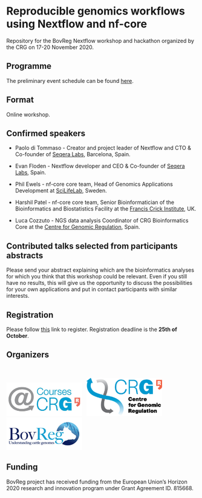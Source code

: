 # Reproducible genomics workflows using Nextflow and nf-core

Repository for the BovReg Nextflow workshop and hackathon organized by the CRG on 17-20 November 2020.

## Programme

The preliminary event schedule can be found [here](schedule.md). 

## Format

Online workshop.

## Confirmed speakers

* Paolo di Tommaso - Creator and project leader of Nextflow and CTO & Co-founder of [Seqera Labs](https://www.seqera.io/),
Barcelona, Spain.

* Evan Floden - Nextflow developer and CEO & Co-founder of [Seqera Labs](https://www.seqera.io/), Spain.

* Phil Ewels - nf-core core team, Head of Genomics Applications Development at [SciLifeLab](https://www.scilifelab.se/),
Sweden.

* Harshil Patel - nf-core core team, Senior Bioinformatician of  the Bioinformatics and Biostatistics Facility at the
[Francis Crick Institute](https://www.crick.ac.uk/), UK.
 
* Luca Cozzuto - NGS data analysis Coordinator of CRG Bioinformatics Core  at the
[Centre for Genomic Regulation](https://www.crg.eu/), Spain. 
 
## Contributed talks selected from participants abstracts

Please send your abstract explaining which are the bioinformatics analyses for which you think that this workshop 
could be relevant. Even if you still have no results, this will give us the opportunity to discuss the possibilities 
for your own applications and put in contact participants with similar interests.

## Registration

Please follow [this](https://apps.crg.es/content/internet/events/webforms/reproducible-genomics-workflows-using-nextflow-and-nf-core) 
link to register. Registration deadline is the **25th of October**.

## Organizers
<br/>
<p float="left">
    <img src="https://github.com/BovReg/nf-workshop20/blob/master/logos/crg_courses_logo.jpg" width="200" /> 
    &nbsp
    <img src="https://github.com/BovReg/nf-workshop20/blob/master/logos/crg_logo.png" width="200" />
    &nbsp
    <img src="https://github.com/BovReg/nf-workshop20/blob/master/logos/BovReg_logo.jpg" width="200" />
</p>

<!--- ![CRG Logo](https://github.com/BovReg/nf-workshop20/blob/master/logos/crg_logo.png) ![BovReg Log](https://github.com/BovReg/nf-workshop20/blob/master/logos/BovReg_logo.jpg) ---> 


## Funding

BovReg project has received funding from the European Union’s Horizon 2020 research and innovation program under 
Grant Agreement ID. 815668.






